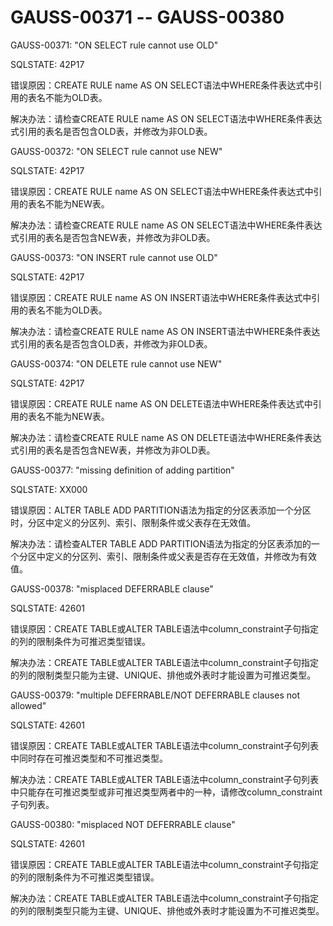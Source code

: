 # GAUSS-00371 -- GAUSS-00380

GAUSS-00371: "ON SELECT rule cannot use OLD"

SQLSTATE: 42P17

错误原因：CREATE RULE name AS ON SELECT语法中WHERE条件表达式中引用的表名不能为OLD表。

解决办法：请检查CREATE RULE name AS ON SELECT语法中WHERE条件表达式引用的表名是否包含OLD表，并修改为非OLD表。

GAUSS-00372: "ON SELECT rule cannot use NEW"

SQLSTATE: 42P17

错误原因：CREATE RULE name AS ON SELECT语法中WHERE条件表达式中引用的表名不能为NEW表。

解决办法：请检查CREATE RULE name AS ON SELECT语法中WHERE条件表达式引用的表名是否包含NEW表，并修改为非OLD表。

GAUSS-00373: "ON INSERT rule cannot use OLD"

SQLSTATE: 42P17

错误原因：CREATE RULE name AS ON INSERT语法中WHERE条件表达式中引用的表名不能为OLD表。

解决办法：请检查CREATE RULE name AS ON INSERT语法中WHERE条件表达式引用的表名是否包含OLD表，并修改为非OLD表。

GAUSS-00374: "ON DELETE rule cannot use NEW"

SQLSTATE: 42P17

错误原因：CREATE RULE name AS ON DELETE语法中WHERE条件表达式中引用的表名不能为NEW表。

解决办法：请检查CREATE RULE name AS ON DELETE语法中WHERE条件表达式引用的表名是否包含NEW表，并修改为非OLD表。

GAUSS-00377: "missing definition of adding partition"

SQLSTATE: XX000

错误原因：ALTER TABLE ADD PARTITION语法为指定的分区表添加一个分区时，分区中定义的分区列、索引、限制条件或父表存在无效值。

解决办法：请检查ALTER TABLE ADD PARTITION语法为指定的分区表添加的一个分区中定义的分区列、索引、限制条件或父表是否存在无效值，并修改为有效值。

GAUSS-00378: "misplaced DEFERRABLE clause"

SQLSTATE: 42601

错误原因：CREATE TABLE或ALTER TABLE语法中column\_constraint子句指定的列的限制条件为可推迟类型错误。

解决办法：CREATE TABLE或ALTER TABLE语法中column\_constraint子句指定的列的限制类型只能为主键、UNIQUE、排他或外表时才能设置为可推迟类型。

GAUSS-00379: "multiple DEFERRABLE/NOT DEFERRABLE clauses not allowed"

SQLSTATE: 42601

错误原因：CREATE TABLE或ALTER TABLE语法中column\_constraint子句列表中同时存在可推迟类型和不可推迟类型。

解决办法：CREATE TABLE或ALTER TABLE语法中column\_constraint子句列表中只能存在可推迟类型或非可推迟类型两者中的一种，请修改column\_constraint子句列表。

GAUSS-00380: "misplaced NOT DEFERRABLE clause"

SQLSTATE: 42601

错误原因：CREATE TABLE或ALTER TABLE语法中column\_constraint子句指定的列的限制条件为不可推迟类型错误。

解决办法：CREATE TABLE或ALTER TABLE语法中column\_constraint子句指定的列的限制类型只能为主键、UNIQUE、排他或外表时才能设置为不可推迟类型。
